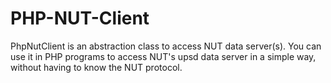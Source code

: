 # PHP-NUT-Client

PhpNutClient is an abstraction class to
access NUT data server(s). You can use it in PHP programs to access NUT's
upsd data server in a simple way, without having to know the NUT protocol.